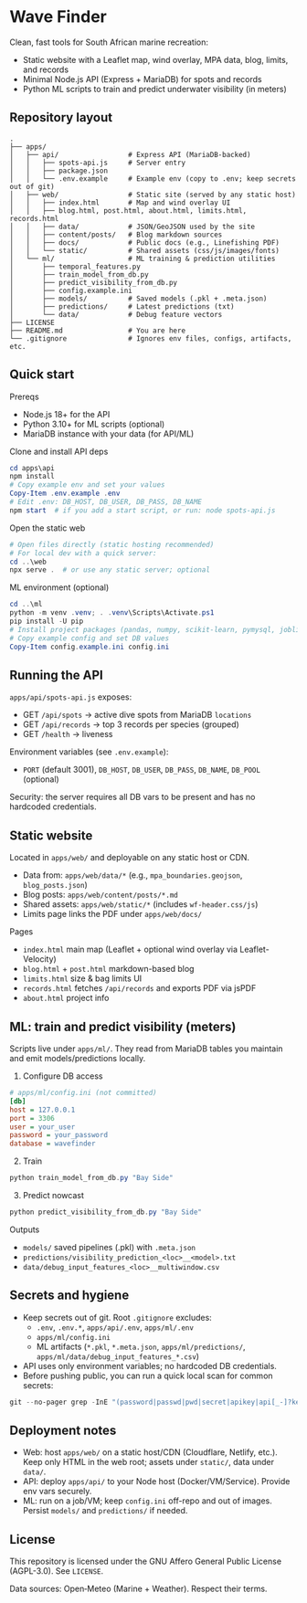 # Wave Finder

Clean, fast tools for South African marine recreation:

- Static website with a Leaflet map, wind overlay, MPA data, blog, limits, and records
- Minimal Node.js API (Express + MariaDB) for spots and records
- Python ML scripts to train and predict underwater visibility (in meters)


## Repository layout

```
.
├── apps/
│   ├── api/                 # Express API (MariaDB-backed)
│   │   ├── spots-api.js     # Server entry
│   │   ├── package.json
│   │   └── .env.example     # Example env (copy to .env; keep secrets out of git)
│   ├── web/                 # Static site (served by any static host)
│   │   ├── index.html       # Map and wind overlay UI
│   │   ├── blog.html, post.html, about.html, limits.html, records.html
│   │   ├── data/            # JSON/GeoJSON used by the site
│   │   ├── content/posts/   # Blog markdown sources
│   │   ├── docs/            # Public docs (e.g., Linefishing PDF)
│   │   └── static/          # Shared assets (css/js/images/fonts)
│   └── ml/                  # ML training & prediction utilities
│       ├── temporal_features.py
│       ├── train_model_from_db.py
│       ├── predict_visibility_from_db.py
│       ├── config.example.ini
│       ├── models/          # Saved models (.pkl + .meta.json)
│       ├── predictions/     # Latest predictions (txt)
│       └── data/            # Debug feature vectors
├── LICENSE
├── README.md                # You are here
└── .gitignore               # Ignores env files, configs, artifacts, etc.
```


## Quick start

Prereqs
- Node.js 18+ for the API
- Python 3.10+ for ML scripts (optional)
- MariaDB instance with your data (for API/ML)

Clone and install API deps
```powershell
cd apps\api
npm install
# Copy example env and set your values
Copy-Item .env.example .env
# Edit .env: DB_HOST, DB_USER, DB_PASS, DB_NAME
npm start  # if you add a start script, or run: node spots-api.js
```

Open the static web
```powershell
# Open files directly (static hosting recommended)
# For local dev with a quick server:
cd ..\web
npx serve .  # or use any static server; optional
```

ML environment (optional)
```powershell
cd ..\ml
python -m venv .venv; . .venv\Scripts\Activate.ps1
pip install -U pip
# Install project packages (pandas, numpy, scikit-learn, pymysql, joblib; optional: xgboost, lightgbm, shap)
# Copy example config and set DB values
Copy-Item config.example.ini config.ini
```


## Running the API

`apps/api/spots-api.js` exposes:
- GET `/api/spots`  → active dive spots from MariaDB `locations`
- GET `/api/records` → top 3 records per species (grouped)
- GET `/health` → liveness

Environment variables (see `.env.example`):
- `PORT` (default 3001), `DB_HOST`, `DB_USER`, `DB_PASS`, `DB_NAME`, `DB_POOL` (optional)

Security: the server requires all DB vars to be present and has no hardcoded credentials.


## Static website

Located in `apps/web/` and deployable on any static host or CDN.
- Data from: `apps/web/data/*` (e.g., `mpa_boundaries.geojson`, `blog_posts.json`)
- Blog posts: `apps/web/content/posts/*.md`
- Shared assets: `apps/web/static/*` (includes `wf-header.css/js`)
- Limits page links the PDF under `apps/web/docs/`

Pages
- `index.html` main map (Leaflet + optional wind overlay via Leaflet-Velocity)
- `blog.html` + `post.html` markdown-based blog
- `limits.html` size & bag limits UI
- `records.html` fetches `/api/records` and exports PDF via jsPDF
- `about.html` project info


## ML: train and predict visibility (meters)

Scripts live under `apps/ml/`. They read from MariaDB tables you maintain and emit models/predictions locally.

1) Configure DB access
```ini
# apps/ml/config.ini (not committed)
[db]
host = 127.0.0.1
port = 3306
user = your_user
password = your_password
database = wavefinder
```

2) Train
```powershell
python train_model_from_db.py "Bay Side"
```

3) Predict nowcast
```powershell
python predict_visibility_from_db.py "Bay Side"
```

Outputs
- `models/` saved pipelines (.pkl) with `.meta.json`
- `predictions/visibility_prediction_<loc>__<model>.txt`
- `data/debug_input_features_<loc>__multiwindow.csv`


## Secrets and hygiene

- Keep secrets out of git. Root `.gitignore` excludes:
	- `.env`, `.env.*`, `apps/api/.env`, `apps/ml/.env`
	- `apps/ml/config.ini`
	- ML artifacts (`*.pkl`, `*.meta.json`, `apps/ml/predictions/`, `apps/ml/data/debug_input_features_*.csv`)
- API uses only environment variables; no hardcoded DB credentials.
- Before pushing public, you can run a quick local scan for common secrets:
```powershell
git --no-pager grep -InE "(password|passwd|pwd|secret|apikey|api[_-]?key|token|bearer|authorization|client[_-]?secret|BEGIN [A-Z ]+ PRIVATE KEY|aws_access_key_id|aws_secret_access_key|DATABASE_URL|MONGODB_URI|POSTGRES_|MYSQL_|MARIADB_)"
```


## Deployment notes

- Web: host `apps/web/` on a static host/CDN (Cloudflare, Netlify, etc.). Keep only HTML in the web root; assets under `static/`, data under `data/`.
- API: deploy `apps/api/` to your Node host (Docker/VM/Service). Provide env vars securely.
- ML: run on a job/VM; keep `config.ini` off-repo and out of images. Persist `models/` and `predictions/` if needed.


## License

This repository is licensed under the GNU Affero General Public License (AGPL-3.0). See `LICENSE`.

Data sources: Open‑Meteo (Marine + Weather). Respect their terms.
